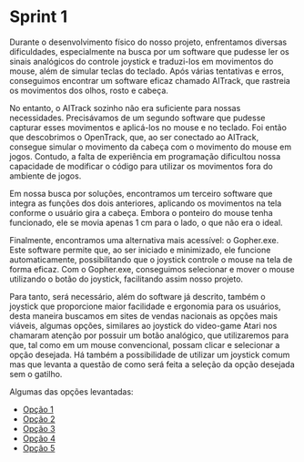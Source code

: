 # Sprint 1


  Durante o desenvolvimento físico do nosso projeto, enfrentamos diversas dificuldades, especialmente na busca por um software que pudesse ler os sinais analógicos do controle joystick e traduzi-los em movimentos do mouse, além de simular teclas do teclado. Após várias tentativas e erros, conseguimos encontrar um software eficaz chamado AITrack, que rastreia os movimentos dos olhos, rosto e cabeça.

  No entanto, o AITrack sozinho não era suficiente para nossas necessidades. Precisávamos de um segundo software que pudesse capturar esses movimentos e aplicá-los no mouse e no teclado. Foi então que descobrimos o OpenTrack, que, ao ser conectado ao AITrack, consegue simular o movimento da cabeça com o movimento do mouse em jogos. Contudo, a falta de experiência em programação dificultou nossa capacidade de modificar o código para utilizar os movimentos fora do ambiente de jogos.

  Em nossa busca por soluções, encontramos um terceiro software que integra as funções dos dois anteriores, aplicando os movimentos na tela conforme o usuário gira a cabeça. Embora o ponteiro do mouse tenha funcionado, ele se movia apenas 1 cm para o lado, o que não era o ideal.

  Finalmente, encontramos uma alternativa mais acessível: o Gopher.exe. Este software permite que, ao ser iniciado e minimizado, ele funcione automaticamente, possibilitando que o joystick controle o mouse na tela de forma eficaz. Com o Gopher.exe, conseguimos selecionar e mover o mouse utilizando o botão do joystick, facilitando assim nosso projeto.

  Para tanto, será necessário, além do software já descrito, também o joystick que proporcione maior facilidade e ergonomia para os usuários, desta maneira buscamos em sites de vendas nacionais as opções mais viáveis, algumas opções, similares ao joystick do video-game Atari nos chamaram atenção por possuir um botão analógico, que utilizaremos para que, tal como em um mouse convencional, possam clicar e selecionar a opção desejada. Há também a possibilidade de utilizar um joystick comum mas que levanta a questão de como será feita a seleção da opção desejada sem o gatilho.

  Algumas das opções levantadas:
  
  - [Opção 1](https://produto.mercadolivre.com.br/MLB-2009379739-controle-joystick-atari-2600-e-flashback-novo-pronta-entrega-_JM?matt_tool=26352018&matt_word=&matt_source=google&matt_campaign_id=14303413853&matt_ad_group_id=135442073882&matt_match_type=&matt_network=g&matt_device=c&matt_creative=584295662870&matt_keyword=&matt_ad_position=&matt_ad_type=pla&matt_merchant_id=140175581&matt_product_id=MLB2009379739&matt_product_partition_id=2269412794685&matt_target_id=aud-1966490908987:pla-2269412794685&cq_src=google_ads&cq_cmp=14303413853&cq_net=g&cq_plt=gp&cq_med=pla&gad_source=1)
  - [Opção 2](https://produto.mercadolivre.com.br/MLB-4508584826-sim-stick-vibration-trigger-joystick-top-fire-trigger-stic-_JM#position%3D22%26search_layout%3Dgrid%26type%3Ditem%26tracking_id%3D8a9e4885-70c0-4eed-bb39-663322f8433d)
  - [Opção 3](https://produto.mercadolivre.com.br/MLB-5122485938-para-fight-stick-joystick-para-tv-pc-console-de-videog-_JM#position%3D29%26search_layout%3Dgrid%26type%3Ditem%26tracking_id%3D8a9e4885-70c0-4eed-bb39-663322f8433d)
  - [Opção 4](https://produto.mercadolivre.com.br/MLB-3867264274-controle-atari-2600-usb-apenas-para-computadores-_JM#position%3D26%26search_layout%3Dgrid%26type%3Ditem%26tracking_id%3D3c600713-8f69-4512-9432-ebc45c83810a)
  - [Opção 5](https://produto.mercadolivre.com.br/MLB-705499181-comando-nacional-para-fliperamas-e-joysticks-com-micro-_JM#position%3D9%26search_layout%3Dgrid%26type%3Ditem%26tracking_id%3Dc83d1306-ae55-450d-b82a-588ac63756c4)
  
